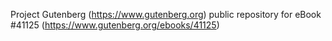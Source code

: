Project Gutenberg (https://www.gutenberg.org) public repository for eBook #41125 (https://www.gutenberg.org/ebooks/41125)
